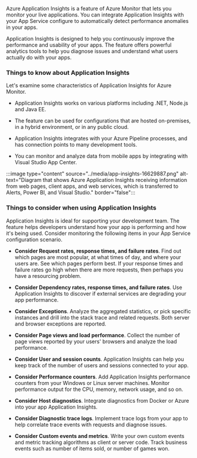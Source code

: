 Azure Application Insights is a feature of Azure Monitor that lets you monitor your live applications. You can integrate Application Insights with your App Service configure to automatically detect performance anomalies in your apps. 

Application Insights is designed to help you continuously improve the performance and usability of your apps. The feature offers powerful analytics tools to help you diagnose issues and understand what users actually do with your apps.

### Things to know about Application Insights

Let's examine some characteristics of Application Insights for Azure Monitor.

- Application Insights works on various platforms including .NET, Node.js and Java EE.

- The feature can be used for configurations that are hosted on-premises, in a hybrid environment, or in any public cloud.

- Application Insights integrates with your Azure Pipeline processes, and has connection points to many development tools.

- You can monitor and analyze data from mobile apps by integrating with Visual Studio App Center.

:::image type="content" source="../media/app-insights-16629887.png" alt-text="Diagram that shows Azure Application Insights receiving information from web pages, client apps, and web services, which is transferred to Alerts, Power BI, and Visual Studio." border="false":::

### Things to consider when using Application Insights

Application Insights is ideal for supporting your development team. The feature helps developers understand how your app is performing and how it's being used. Consider monitoring the following items in your App Service configuration scenario.

- **Consider Request rates, response times, and failure rates**. Find out which pages are most popular, at what times of day, and where your users are. See which pages perform best. If your response times and failure rates go high when there are more requests, then perhaps you have a resourcing problem.

- **Consider Dependency rates, response times, and failure rates**. Use Application Insights to discover if external services are degrading your app performance.

- **Consider Exceptions**. Analyze the aggregated statistics, or pick specific instances and drill into the stack trace and related requests. Both server and browser exceptions are reported.

- **Consider Page views and load performance**. Collect the number of page views reported by your users' browsers and analyze the load performance.

- **Consider User and session counts**. Application Insights can help you keep track of the number of users and sessions connected to your app.

- **Consider Performance counters**. Add Application Insights performance counters from your Windows or Linux server machines. Monitor performance output for the CPU, memory, network usage, and so on.

- **Consider Host diagnostics**. Integrate diagnostics from Docker or Azure into your app Application Insights.

- **Consider Diagnostic trace logs**. Implement trace logs from your app to help correlate trace events with requests and diagnose issues.

- **Consider Custom events and metrics**. Write your own custom events and metric tracking algorithms as client or server code. Track business events such as number of items sold, or number of games won.